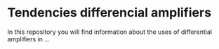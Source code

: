 # Tendencies differencial amplifiers
In this repository you will find information about the uses of differential amplifiers in ...

